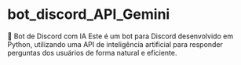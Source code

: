 # bot_discord_API_Gemini
 🤖 Bot de Discord com IA Este é um bot para Discord desenvolvido em Python, utilizando uma API de inteligência artificial para responder perguntas dos usuários de forma natural e eficiente.
